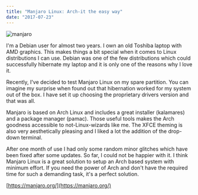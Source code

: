 ```yaml
---
title: "Manjaro Linux: Arch-it the easy way"
date: "2017-07-23"
---
```


![manjaro](images/manjaro-e1501266937917.png)

I'm a Debian user for almost two years. I own an old Toshiba laptop with AMD graphics. This makes things a bit special when it comes to Linux distributions I can use. Debian was one of the few distributions which could successfully hibernate my laptop and it is only one of the reasons why I love it.

Recently, I've decided to test Manjaro Linux on my spare partition. You can imagine my surprise when found out that hibernation worked for my system out of the box. I have set it up choosing the proprietary drivers version and that was all.

Manjaro is based on Arch Linux and includes a great installer (kalamares) and a package manager (pamac). Those useful tools makes the Arch goodness accessible to not-Linux-wizards like me. The XFCE theming is also very aesthetically pleasing and I liked a lot the addition of the drop-down terminal.

After one month of use I had only some random minor glitches which have been fixed after some updates. So far, I could not be happier with it. I think Manjaro Linux is a great solution to setup an Arch based system with minimum effort. If you need the power of Arch and don't have the required time for such a demanding task, it's a perfect solution.

[https://manjaro.org/](https://manjaro.org/)
